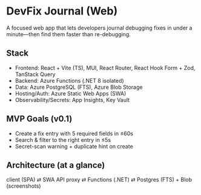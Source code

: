 # DevFix Journal (Web)

A focused web app that lets developers journal debugging fixes in under a minute—then find them faster than re-debugging.

## Stack
- Frontend: React + Vite (TS), MUI, React Router, React Hook Form + Zod, TanStack Query
- Backend: Azure Functions (.NET 8 isolated)
- Data: Azure PostgreSQL (FTS), Azure Blob Storage
- Hosting/Auth: Azure Static Web Apps (SWA)
- Observability/Secrets: App Insights, Key Vault

## MVP Goals (v0.1)
- Create a fix entry with 5 required fields in ≤60s
- Search & filter to the right entry in ≤5s
- Secret-scan warning + duplicate hint on create

## Architecture (at a glance)
client (SPA) ⇄ SWA API proxy ⇄ Functions (.NET) ⇄ Postgres (FTS) + Blob (screenshots)
